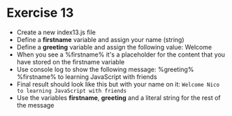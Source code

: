 # Exercise 13

* Create a new index13.js file
* Define a **firstname** variable and assign your name (string)
* Define a **greeting** variable and assign the following value: Welcome
* When you see a %firstname% it's a placeholder for the content that you have stored on the firstname variable
* Use console log to show the following message: %greeting% %firstname% to learning JavaScript with friends
* Final result should look like this but with your name on it: `Welcome Nico to learning JavaScript with friends`
* Use the variables **firstname**, **greeting** and a literal string for the rest of the message
